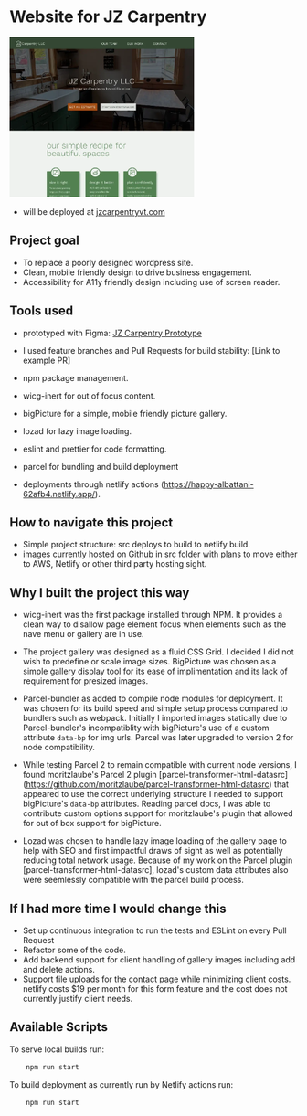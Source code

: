 # Website for JZ Carpentry

<div align="left" margin="10rem">
<img src="./readme_prototype.webp" alt="figma design screenshot" height="280">
</div>

- will be deployed at [jzcarpentryvt.com](https://jzcarpentryvt.com)

## Project goal

- To replace a poorly designed wordpress site.
- Clean, mobile friendly design to drive business engagement.
- Accessibility for A11y friendly design including use of screen reader.

## Tools used

- prototyped with Figma: [JZ Carpentry Prototype](https://www.figma.com/file/ETWAvlJzF8x60tOen8LSKq/JZ-carpentry?node-id=496%3A170)

- I used feature branches and Pull Requests for build stability: [Link to example PR]
- npm package management.
- wicg-inert for out of focus content.
- bigPicture for a simple, mobile friendly picture gallery.
- lozad for lazy image loading.
- eslint and prettier for code formatting.
- parcel for bundling and build deployment
- deployments through netlify actions (https://happy-albattani-62afb4.netlify.app/).

## How to navigate this project

- Simple project structure: src deploys to build to netlify build.
- images currently hosted on Github in src folder with plans to move either to AWS, Netlify or other third party hosting sight.

## Why I built the project this way

- wicg-inert was the first package installed through NPM. It provides a clean way to disallow page element focus when elements such as the nave menu or gallery are in use.

- The project gallery was designed as a fluid CSS Grid. I decided I did not wish to predefine or scale image sizes. BigPicture was chosen as a simple gallery display tool for its ease of implimentation and its lack of requirement for presized images.

- Parcel-bundler as added to compile node modules for deployment. It was chosen for its build speed and simple setup process compared to bundlers such as webpack. Initially I imported images statically due to Parcel-bundler's incompatiblity with bigPicture's use of a custom attribute `data-bp` for img urls. Parcel was later upgraded to version 2 for node compatibility.

- While testing Parcel 2 to remain compatible with current node versions, I found moritzlaube's Parcel 2 plugin [parcel-transformer-html-datasrc] (https://github.com/moritzlaube/parcel-transformer-html-datasrc) that appeared to use the correct underlying structure I needed to support bigPicture's `data-bp` attributes. Reading parcel docs, I was able to contribute custom options support for moritzlaube's plugin that allowed for out of box support for bigPicture.

- Lozad was chosen to handle lazy image loading of the gallery page to help with SEO and first impactful draws of sight as well as potentially reducing total network usage. Because of my work on the Parcel plugin [parcel-transformer-html-datasrc], lozad's custom data attributes also were seemlessly compatible with the parcel build process.

<!-- - Testing is an essential part of production applications. Testing Library is the go-to library in the
  React community. I covered the essential features of the app with tests. -->

## If I had more time I would change this

- Set up continuous integration to run the tests and ESLint on every Pull Request
- Refactor some of the code.
- Add backend support for client handling of gallery images including add and delete actions.
- Support file uploads for the contact page while minimizing client costs. netlify costs $19 per month for this form feature and the cost does not currently justify client needs.

## Available Scripts

To serve local builds run:

```bash
    npm run start
```

To build deployment as currently run by Netlify actions run:

```bash
    npm run start
```
